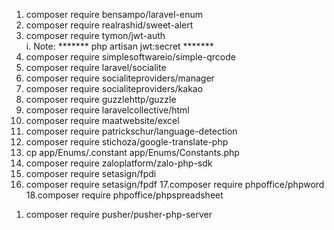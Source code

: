 1. composer require bensampo/laravel-enum
2. composer require realrashid/sweet-alert
3. composer require tymon/jwt-auth   
   i. Note: *******  php artisan jwt:secret  *******
4. composer require simplesoftwareio/simple-qrcode
5. composer require laravel/socialite
6. composer require socialiteproviders/manager
7. composer require socialiteproviders/kakao
8. composer require guzzlehttp/guzzle
9. composer require laravelcollective/html
10. composer require maatwebsite/excel
11. composer require patrickschur/language-detection
12. composer require stichoza/google-translate-php
13. cp app/Enums/.constant app/Enums/Constants.php
14. composer require zaloplatform/zalo-php-sdk
15. composer require setasign/fpdi
16. composer require setasign/fpdf
17.composer require phpoffice/phpword
18.composer require phpoffice/phpspreadsheet

[//]: # (Pusher để đẩy thông báo khi có người gọi đến)
1. composer require pusher/pusher-php-server

